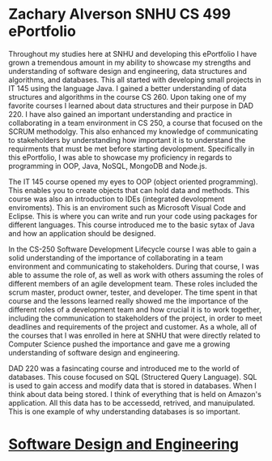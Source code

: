 # Zachary Alverson SNHU CS 499 ePortfolio

Throughout my studies here at SNHU and developing this ePortfolio I have grown a tremendous amount in my ability to showcase my strengths and understanding of software design and engineering, data structures and algorithms, and databases. This all started with developing small projects in IT 145 using the language Java. I gained a better understanding of data structures and algorithms in the course CS 260. Upon taking one of my favorite courses I learned about data structures and their purpose in DAD 220. I have also gained an important understanding and practice in collaborating in a team environment in CS 250, a course that focused on the SCRUM methodolgy. This also enhanced my knowledge of communicating to stakeholders by understanding how important it is to understand the requirments that must be met before starting devolopment. Specifically in this ePortfolio, I was able to showcase my proficiency in regards to programming in OOP, Java, NoSQL, MongoDB and Node.js.

The IT 145 course opened my eyes to OOP (object oriented programming). This enables you to create objects that can hold data and methods. This course was also an introduction to IDEs (integrated devolopment enviroments). This is an enviroment such as Microsoft Visual Code and Eclipse. This is where you can write and run your code using packages for different languages. This course introduced me to the basic sytax of Java and how an application should be designed.

In the CS-250 Software Development Lifecycle course I was able to gain a solid understanding of the importance of collaborating in a team environment and communicating to stakeholders. During that course, I was able to assume the role of, as well as work with others assuming the roles of different members of an agile development team. These roles included the scrum master, product owner, tester, and developer. The time spent in that course and the lessons learned really showed me the importance of the different roles of a development team and how crucial it is to work together, including the communication to stakeholders of the project, in order to meet deadlines and requirements of the project and customer. As a whole, all of the courses that I was enrolled in here at SNHU that were directly related to Computer Science pushed the importance and gave me a growing understanding of software design and engineering.

DAD 220 was a fasincating course and introduced me to the world of databases. This couse focused on SQL (Structered Query Language). SQL is used to gain access and modify data that is stored in databases. When I think about data being stored. I think of everything that is held on Amazon's application. All this data has to be accessedd, retrived, and manuipulated. This is one example of why understanding databases is so important.

# [Software Design and Engineering](https://github.com/alversonzach/alversonzach/blob/main/Software%20Design%20and%20Engineering.md)
